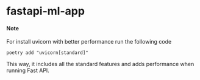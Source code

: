 # fastapi-ml-app

#### Note
For install uvicorn with better performance run the following code

    poetry add "uvicorn[standard]"

This way, it includes all the standard features and adds performance when running Fast API.